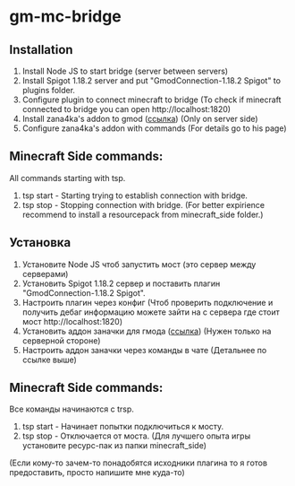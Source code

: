 # gm-mc-bridge
 
## Installation
1. Install Node JS to start bridge (server between servers)
2. Install Spigot 1.18.2 server and put "GmodConnection-1.18.2 Spigot" to plugins folder.
3. Configure plugin to connect minecraft to bridge (To check if minecraft connected to bridge you can open http://localhost:1820)
4. Install zana4ka's addon to gmod ([ссылка](https://github.com/ScientificWays/gmod-minecraft-bridge/tree/2112c2835f70df0a4539f23f803e9514d206492f)) (Only on server side)
5. Configure zana4ka's addon with commands (For details go to his page)

## Minecraft Side commands:
All commands starting with tsp.
1. tsp start - Starting trying to establish connection with bridge.
2. tsp stop - Stopping connection with bridge.
(For better expirience recommend to install a resourcepack from minecraft_side folder.)

## Установка
1. Установите Node JS чтоб запустить мост (это сервер между серверами)
2. Установить Spigot 1.18.2 сервер и поставить плагин "GmodConnection-1.18.2 Spigot".
3. Настроить плагин через конфиг (Чтоб проверить подключение и получить дебаг информацию можете зайти на с сервера где стоит мост http://localhost:1820)
4. Установить аддон заначки для гмода ([ссылка](https://github.com/ScientificWays/gmod-minecraft-bridge/tree/2112c2835f70df0a4539f23f803e9514d206492f)) (Нужен только на серверной стороне)
5. Настроить аддон заначки через команды в чате (Детальнее по ссылке выше)

## Minecraft Side commands:
Все команды начинаются с trsp.
1. tsp start - Начинает попытки подключиться к мосту.
2. tsp stop - Отключается от моста.
(Для лучшего опыта игры установите ресурс-пак из папки minecraft_side)

(Если кому-то зачем-то понадобятся исходники плагина то я готов предоставить, просто напишите мне куда-то)
